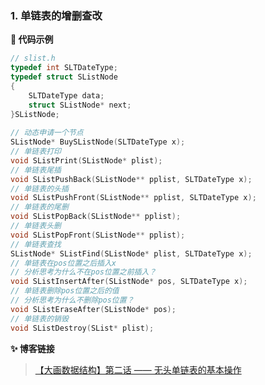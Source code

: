 ### 1. 单链表的增删查改

**📝 代码示例**

```c
// slist.h
typedef int SLTDateType;
typedef struct SListNode
{
	SLTDateType data;
	struct SListNode* next;
}SListNode;
 
// 动态申请一个节点
SListNode* BuySListNode(SLTDateType x);
// 单链表打印
void SListPrint(SListNode* plist);
// 单链表尾插
void SListPushBack(SListNode** pplist, SLTDateType x);
// 单链表的头插
void SListPushFront(SListNode** pplist, SLTDateType x);
// 单链表的尾删
void SListPopBack(SListNode** pplist);
// 单链表头删
void SListPopFront(SListNode** pplist);
// 单链表查找
SListNode* SListFind(SListNode* plist, SLTDateType x);
// 单链表在pos位置之后插入x
// 分析思考为什么不在pos位置之前插入？
void SListInsertAfter(SListNode* pos, SLTDateType x);
// 单链表删除pos位置之后的值
// 分析思考为什么不删除pos位置？
void SListEraseAfter(SListNode* pos);
// 单链表的销毁
void SListDestroy(SList* plist);
```

**✨ 博客链接**

>[【大画数据结构】第二话 —— 无头单链表的基本操作](https://blog.csdn.net/m0_63325890/article/details/125921117?spm=1001.2014.3001.5502)